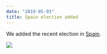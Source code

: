 ```yaml
---
date: "2019-05-03"
title: Spain election added
---
```


We added the recent election in [Spain](http://www.parlgov.org/explore/esp/election/2019-04-28/).

![](/images/parliament-sweden.jpg)
